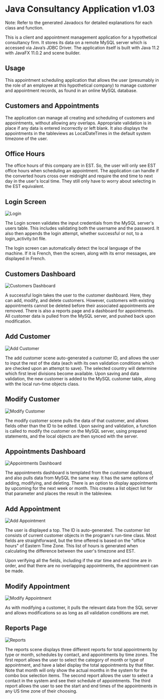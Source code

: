 # Java Consultancy Application v1.03 #

Note: Refer to the generated Javadocs for detailed explanations for each class and function.

This is a client and appointment management application for a hypothetical consultancy firm. It stores its data on a remote MySQL server which is accessed via Java’s JDBC Driver. The application itself is built with Java 11.2 with JavaFX 11.0.2 and scene builder.

## Usage ##

This appointment scheduling application that allows the user (presumably in the role of an employee at this hypothetical company) to manage customer and appointment records, as found in an online MySQL database. 

## Customers and Appointments ##

The application can manage all creating and scheduling of customers and appointments, without allowing any overlaps. 
Appropriate validation is in place if any data is entered incorrectly or left blank. 
It also displays the appointments in the tableviews as LocalDateTimes in the default system timezone of the user. 


## Office Hours ##

The office hours of this company are in EST. So, the user will only see EST office hours when scheduling an appointment. 
The application can handle if the converted hours cross over midnight and require the end time to next day in the user's local time. 
They still only have to worry about selecting in the EST equivalent.

## Login Screen

![Login](/screen_shots/login.png?raw=true "Login")

The Login screen validates the input credentials from the MySQL server's users table. This includes validating both the username and the password. It also then appends the login attempt, whether successful or not, to a login_activity.txt file. 

The login screen can automatically detect the local language of the machine. If it is French, then the screen, along with its error messages, are displayed in French.


## Customers Dashboard

![Customers Dashboard](/screen_shots/Customers_Dashboard.png?raw=true "Customers Dashboard")

A successful login takes the user to the customer dashboard. Here, they can add, modify, and delete customers. However, customers with existing appointments cannot be deleted before their associated appointments are removed. There is also a reports page and a dashboard for appointments. All customer data is pulled from the MySQL server, and pushed back upon modification.


## Add Customer

![Add Customer](/screen_shots/Add_Customers.png?raw=true "Add Customer")

The add customer scene auto-generated a customer ID, and allows the user to input the rest of the data (each with its own validation conditions which are checked upon an attempt to save). The selected country will determine which first level divisions become available. Upon saving and data validation, the new customer is added to the MySQL customer table, along with the local run-time objects class.  

## Modify Customer

![Modify Customer](/screen_shots/modify_customer.png?raw=true "Modify Customer")

The modify customer scene pulls the data of that customer, and allows fields other than the ID to be edited. Upon saving and validation, a function is called to modify the customer on the MySQL server, using prepared statements, and the local objects are then synced with the server.


## Appointments Dashboard

![Appointments Dashboard](/screen_shots/Appointments_Dashboard.png?raw=true "Appointments Dashboard")

The appointments dashboard is templated from the customer dashboard, and also pulls data from MySQL the same way. It has the same options of adding, modifying, and deleting. There is an option to display appointments by upcoming for the next week or month. This creates a list object list for that parameter and places the result in the tableview. 


## Add Appointment

![Add Appointment](/screen_shots/Add_Appointment.png?raw=true "Add Appointment")

The user is displayed a top. The ID is auto-generated. The customer list consists of current customer objects in the program's run-time class. Most fields are straightforward, but the time offered is based on the "office hours" of Eastern Time Zone. This list of hours is generated when calculating the difference between the user's timezone and EST. 

Upon verifying all the fields, including if the star time and end time are in order, and that there are no overlapping appointments, the appointment can be made.

## Modify Appointment

![Modify Appointment](/screen_shots/modify_appointment.png?raw=true "Modify Appointment")

As with modifying a customer, it pulls the relevant data from the SQL server and allows modifications so as long as all validation conditions are met.


## Reports Page

![Reports](/screen_shots/Reports.png?raw=true "Reports")

The reports scene displays three different reports for total appointments by type or month, schedules by contact, and appointments by time zones.
The first report allows the user to select the category of month or type of appointment, and have a label display the total appointments by that filter.
Note that month will only show the actual months in the system for the combo box selection items.
The second report allows the user to select a contact in the system and see their schedule of appointments.
The third report allows the user to see the start and end times of the appointments in any US time zone of their choosing.

